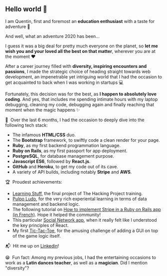 ## Hello world 👋

I am Quentin, first and foremost an **education enthusiast** with a taste for adventure 🚀

And well, what an adventure 2020 has been...

I guess it was a big deal for pretty much everyone on the planet, so **let me wish you and your loved all the best on that matter**, wherever you are at the moment ❤️

After a career journey filled with **diversity, inspiring encounters and passions**, I made the strategic choice of heading straight towards web development, an impenetrable yet intriguing world that I had the occasion to get acquainted to back when I was working in startups 💻

Fortunately, this decision was for the best, as **I happen to absolutely love coding**. And yes, that includes me spending intimate hours with my laptop debugging, cleaning my code, debugging again and finally reaching that moment when the magic happens ✨

🤖  Over the last 6 months, I had the occasion to deeply dive into the following tech stack:

- The infamous **HTML/CSS** duo.
- The **Bootstrap** framework, to swiftly code a clean render for your page.
- **Ruby**, as my first backend programmation language.
- **Ruby on Rails**, as my first passport for app deployment.
- **PostgreSQL**, for database management purpose.
- **Javascript ES6**, followed by **React.js**.
- **GitHub** and **Heroku**, to get my code out of its cave.
- A variety of API builds, including notably **Stripe** and **AWS**.

🏆  Proudest achievements:

- [Learning Stuff](https://learning-stuff-thp.herokuapp.com/), the final project of The Hacking Project training.
- [Pulpo Ludo](https://github.com/kentsbrockman/Pulpo-Ludo), for the very rich experiental learning in terms of data management and backend logic.
- The following tutorial on [How to implement Stripe in a Ruby on Rails app (in French)](https://www.youtube.com/watch?v=dzCEMMfx8cQ). Hope it helped the community!
- This particular [Social Network app](https://my-social-network-qplaud.vercel.app/), when it really felt like I understood the key principles of React.
- My first [Tic-Tac-Toe](https://github.com/kentsbrockman/TicTacToe-in-Ruby), for the amusing challenge of adding a GUI on top of the game logic itself.

📬  Hit me up on [Linkedin](https://www.linkedin.com/in/quentin-plaud/)!

😁  Fun fact: Among my previous jobs, I had the entertaining occasions to work as a **Latin dances teacher**, as well as a **magician**. Did I mention "diversity"?
